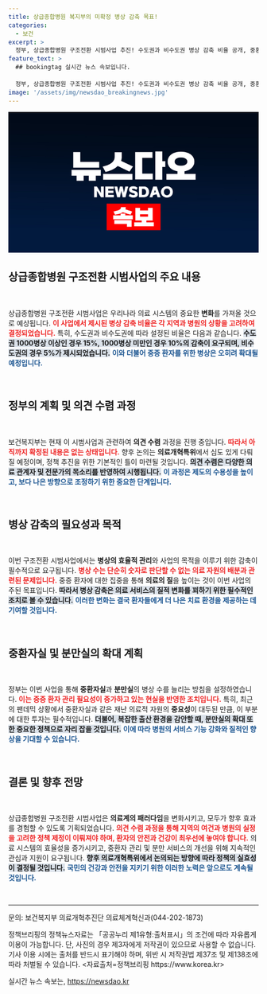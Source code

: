 ```yaml
---
title: 상급종합병원 복지부의 미확정 병상 감축 목표!
categories:
  - 보건
excerpt: >
  정부, 상급종합병원 구조전환 시범사업 추진! 수도권과 비수도권 병상 감축 비율 공개, 중환자실·분만실은 늘어난다. 의료 개혁의 새로운 전환점이 될 이 사업의 구체적인 내용은 앞으로 어떻게 정해질까? 클릭하고 확인해보세요!
feature_text: >
  ## bookingtag 실시간 뉴스 속보입니다.

  정부, 상급종합병원 구조전환 시범사업 추진! 수도권과 비수도권 병상 감축 비율 공개, 중환자실·분만실은 늘어난다. 의료 개혁의 새로운 전환점이 될 이 사업의 구체적인 내용은 앞으로 어떻게 정해질까? 클릭하고 확인해보세요!
image: '/assets/img/newsdao_breakingnews.jpg'
---
```


<p><img src="/assets/img/newsdao_breakingnews.jpg" alt="bookingtag 속보" /></p>

<h2 data-ke-size="size26">상급종합병원 구조전환 시범사업의 주요 내용</h2>

<p data-ke-size="size16">&nbsp;</p>

<p>상급종합병원 구조전환 시범사업은 우리나라 의료 시스템의 중요한 <strong>변화</strong>를 가져올 것으로 예상됩니다. <b><span style="color: #ee2323;">이 사업에서 제시된 병상 감축 비율은 각 지역과 병원의 상황을 고려하여 결정되었습니다.</span></b> 특히, 수도권과 비수도권에 따라 설정된 비율은 다음과 같습니다. <b><span style="background-color: #21538527;">수도권 1000병상 이상인 경우 15%, 1000병상 미만인 경우 10%의 감축이 요구되며, 비수도권의 경우 5%가 제시되었습니다.</span></b> <b><span style="color: #1a5490;">이와 더불어 중증 환자를 위한 병상은 오히려 확대될 예정입니다.</span></b></p>

<p data-ke-size="size16">&nbsp;</p>

<h2 data-ke-size="size26">정부의 계획 및 의견 수렴 과정</h2>

<p data-ke-size="size16">&nbsp;</p>

<p>보건복지부는 현재 이 시범사업과 관련하여 <strong>의견 수렴</strong> 과정을 진행 중입니다. <b><span style="color: #ee2323;">따라서 아직까지 확정된 내용은 없는 상태입니다.</span></b> 향후 논의는 <strong>의료개혁특위</strong>에서 심도 있게 다뤄질 예정이며, 정책 추진을 위한 기본적인 틀이 마련될 것입니다. <b><span style="background-color: #21538527;">의견 수렴은 다양한 의료 관계자 및 전문가의 목소리를 반영하여 시행됩니다.</span></b> <b><span style="color: #1a5490;">이 과정은 제도의 수용성을 높이고, 보다 나은 방향으로 조정하기 위한 중요한 단계입니다.</span></b></p>

<p data-ke-size="size16">&nbsp;</p>

<h2 data-ke-size="size26">병상 감축의 필요성과 목적</h2>

<p data-ke-size="size16">&nbsp;</p>

<p>이번 구조전환 시범사업에서는 <strong>병상의 효율적 관리</strong>와 사업의 목적을 이루기 위한 감축이 필수적으로 요구됩니다. <b><span style="color: #ee2323;">병상 수는 단순히 숫자로 판단할 수 없는 의료 자원의 배분과 관련된 문제입니다.</span></b> 중증 환자에 대한 집중을 통해 <strong>의료의 질</strong>을 높이는 것이 이번 사업의 주된 목표입니다. <b><span style="background-color: #21538527;">따라서 병상 감축은 의료 서비스의 질적 변화를 꾀하기 위한 필수적인 조치로 볼 수 있습니다.</span></b> <b><span style="color: #1a5490;">이러한 변화는 결국 환자들에게 더 나은 치료 환경을 제공하는 데 기여할 것입니다.</span></b></p>

<p data-ke-size="size16">&nbsp;</p>

<h2 data-ke-size="size26">중환자실 및 분만실의 확대 계획</h2>

<p data-ke-size="size16">&nbsp;</p>

<p>정부는 이번 사업을 통해 <strong>중환자실</strong>과 <strong>분만실</strong>의 병상 수를 늘리는 방침을 설정하였습니다. <b><span style="color: #ee2323;">이는 중증 환자 관리 필요성이 증가하고 있는 현실을 반영한 조치입니다.</span></b> 특히, 최근의 팬데믹 상황에서 중환자실과 같은 재난 의료적 자원의 <strong>중요성</strong>이 대두된 만큼, 이 부분에 대한 투자는 필수적입니다. <b><span style="background-color: #21538527;">더불어, 복잡한 출산 환경을 감안할 때, 분만실의 확대 또한 중요한 정책으로 자리 잡을 것입니다.</span></b> <b><span style="color: #1a5490;">이에 따라 병원의 서비스 기능 강화와 질적인 향상을 기대할 수 있습니다.</span></b></p>

<p data-ke-size="size16">&nbsp;</p>

<h2 data-ke-size="size26">결론 및 향후 전망</h2>

<p data-ke-size="size16">&nbsp;</p>

<p>상급종합병원 구조전환 시범사업은 <strong>의료계의 패러다임</strong>을 변화시키고, 모두가 향후 효과를 경험할 수 있도록 기획되었습니다. <b><span style="color: #ee2323;">의견 수렴 과정을 통해 지역의 여건과 병원의 실정을 고려한 정책 제정이 이뤄져야 하며, 환자의 안전과 건강이 최우선에 놓여야 합니다.</span></b> 의료 시스템의 효율성을 증가시키고, 중환자 관리 및 분만 서비스의 개선을 위해 지속적인 관심과 지원이 요구됩니다. <b><span style="background-color: #21538527;">향후 의료개혁특위에서 논의되는 방향에 따라 정책의 실효성이 결정될 것입니다.</span></b> <b><span style="color: #1a5490;">국민의 건강과 안전을 지키기 위한 이러한 노력은 앞으로도 계속될 것입니다.</span></b></p>

<p data-ke-size="size16">&nbsp;</p>

<hr />

<p data-ke-size="size16">문의: 보건복지부 의료개혁추진단 의료체계혁신과(044-202-1873)</p>

<p data-ke-size="size16">정책브리핑의 정책뉴스자료는 「공공누리 제1유형:출처표시」의 조건에 따라 자유롭게 이용이 가능합니다. 단, 사진의 경우 제3자에게 저작권이 있으므로 사용할 수 없습니다. 기사 이용 시에는 출처를 반드시 표기해야 하며, 위반 시 저작권법 제37조 및 제138조에 따라 처벌될 수 있습니다. <자료출처=정책브리핑 https://www.korea.kr></p>
실시간 뉴스 속보는, <a href="https://newsdao.kr" rel="dofollow">https://newsdao.kr</a>


